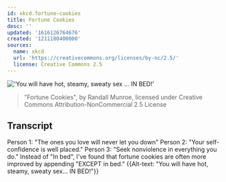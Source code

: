 ```yaml
---
id: xkcd.fortune-cookies
title: Fortune Cookies
desc: ''
updated: '1616126764676'
created: '1211180400000'
sources:
  name: xkcd
  url: 'https://creativecommons.org/licenses/by-nc/2.5/'
  license: Creative Commons 2.5
---
```

!['You will have hot, steamy, sweaty sex ... IN BED!'](https://imgs.xkcd.com/comics/fortune_cookies.png)
> "Fortune Cookies", by Randall Munroe, licensed under Creative Commons Attribution-NonCommercial 2.5 License

## Transcript
Person 1: "The ones you love will never let you down"
Person 2: "Your self-confidence is well placed."
Person 3: "Seek nonviolence in everything you do."
Instead of "In bed", I've found that fortune cookies are often more improved by appending "EXCEPT in bed."
{{Alt-text: "You will have hot, steamy, sweaty sex... IN BED!"}}
